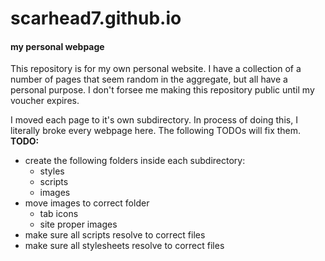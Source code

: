 # scarhead7.github.io
#### my personal webpage


This repository is for my own personal website. I have a collection of a number of pages that seem random in the aggregate, but all have a personal purpose. I don't forsee me making this repository public until my voucher expires.


I moved each page to it's own subdirectory. In process of doing this, I literally broke every webpage here. The following TODOs will fix them.
**TODO:**
* create the following  folders inside each subdirectory:
  * styles
  * scripts
  * images
* move images to correct folder
  * tab icons
  * site proper images
* make sure all scripts resolve to correct files
* make sure all stylesheets resolve to correct files

